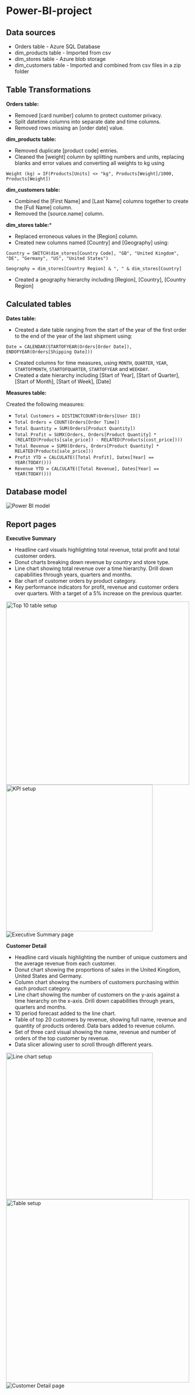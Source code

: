 # Power-BI-project

## Data sources

- Orders table - Azure SQL Database
- dim_products table - Imported from csv
- dim_stores table - Azure blob storage
- dim_customers table - Imported and combined from csv files in a zip folder

## Table Transformations

**Orders table:**

- Removed \[card number\] column to protect customer privacy.
- Split datetime columns into separate date and time columns.
- Removed rows missing an \[order date\] value.


**dim_products table:**

- Removed duplicate \[product code\] entries.
- Cleaned the \[weight\] column by splitting numbers and units, replacing blanks and error values and converting all weights to kg using 
```
Weight (kg) = IF(Products[Units] <> "kg", Products[Weight]/1000, Products[Weight])
```

**dim_customers table:**

- Combined the \[First Name\] and \[Last Name\] columns together to create the \[Full Name\] column.
- Removed the \[source.name\] column.

**dim_stores table:***

- Replaced erroneous values in the \[Region\] column.
- Created new columns named \[Country\] and \[Geography\] using:
```
Country = SWITCH(dim_stores[Country Code], "GB", "United Kingdom", "DE", "Germany", "US", "United States")

Geography = dim_stores[Country Region] & ", " & dim_stores[Country]
```
- Created a geography hierarchy including \[Region\], \[Country\], \[Country Region\]

## Calculated tables

**Dates table:**

- Created a date table ranging from the start of the year of the first order to the end of the year of the last shipment using:
``` 
Date = CALENDAR(STARTOFYEAR(Orders[Order Date]), ENDOFYEAR(Orders[Shipping Date]))
```
- Created columns for time measures, using ```MONTH```, ```QUARTER```, ```YEAR```, ```STARTOFMONTH```, ```STARTOFQUARTER```, ```STARTOFYEAR``` and ```WEEKDAY```.
- Created a date hierarchy including \[Start of Year\], \[Start of Quarter\], \[Start of Month\], \[Start of Week\], \[Date\]

**Measures table:**

Created the following measures:

- ```Total Customers = DISTINCTCOUNT(Orders[User ID])```
- ```Total Orders = COUNT(Orders[Order Time])```
- ```Total Quantity = SUM(Orders[Product Quantity])```
- ```Total Profit = SUMX(Orders, Orders[Product Quantity] * (RELATED(Products[sale_price]) - RELATED(Products[cost_price])))```
- ```Total Revenue = SUMX(Orders, Orders[Product Quantity] * RELATED(Products[sale_price]))```
- ```Profit YTD = CALCULATE([Total Profit], Dates[Year] == YEAR(TODAY()))```
- ```Revenue YTD = CALCULATE([Total Revenue], Dates[Year] == YEAR(TODAY()))```

## Database model

![Power BI model](Power_BI_model.png)

## Report pages

**Executive Summary**

- Headline card visuals highlighting total revenue, total profit and total customer orders.
- Donut charts breaking down revenue by country and store type.
- Line chart showing total revenue over a time hierarchy. Drill down capabilities through years, quarters and months.
- Bar chart of customer orders by product category.
- Key performance indicators for profit, revenue and customer orders over quarters. With a target of a 5% increase on the previous quarter.

<img align="left" src="Top10_table_setup.png" alt="Top 10 table setup" width="500"/>
<img align="left" src="KPI_setup.png" alt="KPI setup" width="400"/> <br><br>


![Executive Summary page](Exec_summary_page.png)

**Customer Detail**

- Headline card visuals highlighting the number of unique customers and the average revenue from each customer.
- Donut chart showing the proportions of sales in the United Kingdom, United States and Germany.
- Column chart showing the numbers of customers purchasing within each product category.
- Line chart showing the number of customers on the y-axis against a time hierarchy on the x-axis. Drill down capabilities through years, quarters and months.
- 10 period forecast added to the line chart.
- Table of top 20 customers by revenue, showing full name, revenue and quantity of products ordered. Data bars added to revenue column.
- Set of three card visual showing the name, revenue and number of orders of the top customer by revenue.
- Data slicer allowing user to scroll through different years.

<img align="left" src="Line_chart_setup.png" alt="Line chart setup" width="400"/>
<img align="left" src="Table_setup.png" alt="Table setup" width="500"/> <br><br>


![Customer Detail page](Customer_detail_page.png)


